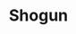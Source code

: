 ---
layout: place
title: "Shogun"
permalink: /maryland/frostburg/shogun.html
stateAbbr: MD
stateName: Maryland
cityName: Frostburg
place_id: ChIJ42tvO-6RyokRKZdYw-JcLjQ
photos:
  - name: >-
      places/ChIJ42tvO-6RyokRKZdYw-JcLjQ/photos/AeeoHcLAdUPgQ9mfq7MQLFRcnjP_pqesgxfJq7RDfeoXLvBpzePVWi0KiYVsy1nlhn-FysxzpcoBRA4WWn4bF6MAjZaAgjDUn7St0VrR7Spq5bn8milm2F_wdGQucexe2eIcsVPsHDoJrNr0hiCfcn7JCOPV-SpHZW6KlD5pk6DVac_-GlbnQr71JPUNyQcr9qZhQbjR9Jj0r2bNicxlo2fS0huw0dgCFQQCj_V8uyvRgAI4K9o23T3D0Gq3XbNaRa0xslGyOvNQc3JRBc9EOB8ASK4LwTP4URIIAFoSkuSpWt3OFJbyWC-Gct4HBA_VmNgVEibuKuMoj7eBgtFgJzeZmBYxwNl8JLZyLQeyBH5zypYCBy9j7DzzN8gKZzGnz_Qrp1SF3poIv7mXh58A1Okd_bDR3sR1Rq4ImUU6XvNUcbkGAw
    widthPx: 2015
    heightPx: 2261
    authorAttributions:
      - displayName: Allan “Keep Life Simple” Sensenich
        uri: https://maps.google.com/maps/contrib/111897328728228005296
        photoUri: >-
          https://lh3.googleusercontent.com/a-/ALV-UjWNaMdt_FV_DWeelnjt8f58kfyhNVbPWxd8wSWGBnelZZP932hVow=s100-p-k-no-mo
    flagContentUri: >-
      https://www.google.com/local/imagery/report/?cb_client=maps_api_places.places_api&image_key=!1e10!2sCIHM0ogKEICAgID6l6GZBQ&hl=en-US
    googleMapsUri: >-
      https://www.google.com/maps/place//data=!3m4!1e2!3m2!1sCIHM0ogKEICAgID6l6GZBQ!2e10!4m2!3m1!1s0x89ca91ee3b6f6be3:0x342e5ce2c3589729
  - name: >-
      places/ChIJ42tvO-6RyokRKZdYw-JcLjQ/photos/AeeoHcIfO_E8f6ia2VipJGOPVoNDPSDjIcw_DHqR_ViSU0N1vfgG8mtcDhFlTkuc1nGEGAFJkqEkpnyUzHu_OTPWlMr00NVcmLjgZV5shT3SV4VqNDz6pVKiKBrjtH34LufIhYP1_wSnF6qnC69twhnEjLDMdD0uex0VyuFybwL538Zdg5PHSs35N9N_FJ16inNgeCqYUuA8r2TAzLcJZP_Xg0Nkc0PRWLF-NYWZTW2EfgP7VnoCTrSL9_B5kkD7AJt0AF7cIdWRE1emv6yEx_38uk4vnGv_0HLu6rvRDmao576MBiG8YQ_ujKskkkgrkh-7K35JA5ktC1ksEd14nWj9L7bkrVl0U8e3iaQbgKC_smrVlWn1_IidhwjsdaSPe1ZKIAYoAPXGs1UHOZWgrxlVCJRWa8k1LLJQ-hbLsp1LcGHONQ
    widthPx: 3857
    heightPx: 2893
    authorAttributions:
      - displayName: Amy R
        uri: https://maps.google.com/maps/contrib/108020572772582790006
        photoUri: >-
          https://lh3.googleusercontent.com/a-/ALV-UjV1nsOG_ZVCcCPzClQpW0OUXpV80PaknjTSeWXmhGdAzFow7CeDTg=s100-p-k-no-mo
    flagContentUri: >-
      https://www.google.com/local/imagery/report/?cb_client=maps_api_places.places_api&image_key=!1e10!2sCIHM0ogKEICAgIC_96y-dw&hl=en-US
    googleMapsUri: >-
      https://www.google.com/maps/place//data=!3m4!1e2!3m2!1sCIHM0ogKEICAgIC_96y-dw!2e10!4m2!3m1!1s0x89ca91ee3b6f6be3:0x342e5ce2c3589729
  - name: >-
      places/ChIJ42tvO-6RyokRKZdYw-JcLjQ/photos/AeeoHcJU4CcfAX3MdGjLp69xSiVzUvcOUUC59Dspb0S_B8duw9D-mCwAphTAt4oXHiflzbRwRlrvDDoyHL_SfRSde1SIx3A3DHlNN4Mptcp6f_Vxiqgr5-MtCUfMPxJuNQXjJZxW0EAElDg1cqSTSFm6LTrclYzleZdOld2o-qwOFvuNIVHiE5McuuiTSeVrYBNBQ63uHMJOKkCEKVUbvnfopg3rJMfO6RFtKyU3KzIeWrH5AwvfsMEyO7p5MGk6YmgLXDRLCHvkRj8hgjnpqU23_GwC0dLBFKZyFodWu0IOWAIfec-qlYBV61yRH_cI5eO-50pN6Y6ub9GDsJxqW5sYyp2ZKhLqo4WbIx59bpfyIIFyKN2UIUFCbnlBRNQYHp5nNHsz7doF3ZIu9tTy1zmZQdvxPxC61pgr21YRcldM-qoCVKHL
    widthPx: 3000
    heightPx: 4000
    authorAttributions:
      - displayName: joel curtis
        uri: https://maps.google.com/maps/contrib/108644506792205764100
        photoUri: >-
          https://lh3.googleusercontent.com/a-/ALV-UjUTYKfKJNMO3kgHXooJ2uK6DrY2N3BvQ6JHxB1OrodG3tVfzFivLw=s100-p-k-no-mo
    flagContentUri: >-
      https://www.google.com/local/imagery/report/?cb_client=maps_api_places.places_api&image_key=!1e10!2sCIHM0ogKEICAgIDXlvrk2gE&hl=en-US
    googleMapsUri: >-
      https://www.google.com/maps/place//data=!3m4!1e2!3m2!1sCIHM0ogKEICAgIDXlvrk2gE!2e10!4m2!3m1!1s0x89ca91ee3b6f6be3:0x342e5ce2c3589729
  - name: >-
      places/ChIJ42tvO-6RyokRKZdYw-JcLjQ/photos/AeeoHcITj-U5hzxX0Spzp7PbDrmytobBeeI5XqbEfHQJ8iJJS6oZ0IRkR951-FT8raH353eLoopuxINEbEiJ9bUH5OJcDEJzcRC9HEY4_UQ3lW86_Lpcksq5Tj2o90wFdi38T_fFjLGJAnddBqgE5XxynraWhRh4lP4XI1dJRLc007cKIzgDW7kaRFilkxjW6WYMtgbLgLBuPMQ2ma5cfOXBqDddGYWiXXllUJkul1NTUnSurU0QU_p7IO8rJ4_ejE5D0tiuO7KR969dL6_zcgEZ2FDGDy0LwtwpdbtMvvRWmcplLItzO7IXByPecnTKciX6bLIeBk-vg5FzeNFfJYFqKEgp6gQXBcbz3RcxzkumDj1LhVdGKwo9X5PCydpyrX1bUtQqxeoEZFxgbcIkChhxJLr2t7L4zJJkhuyzo55VeZUunw
    widthPx: 3462
    heightPx: 2349
    authorAttributions:
      - displayName: Allan “Keep Life Simple” Sensenich
        uri: https://maps.google.com/maps/contrib/111897328728228005296
        photoUri: >-
          https://lh3.googleusercontent.com/a-/ALV-UjWNaMdt_FV_DWeelnjt8f58kfyhNVbPWxd8wSWGBnelZZP932hVow=s100-p-k-no-mo
    flagContentUri: >-
      https://www.google.com/local/imagery/report/?cb_client=maps_api_places.places_api&image_key=!1e10!2sCIHM0ogKEICAgID6l6GpYA&hl=en-US
    googleMapsUri: >-
      https://www.google.com/maps/place//data=!3m4!1e2!3m2!1sCIHM0ogKEICAgID6l6GpYA!2e10!4m2!3m1!1s0x89ca91ee3b6f6be3:0x342e5ce2c3589729
  - name: >-
      places/ChIJ42tvO-6RyokRKZdYw-JcLjQ/photos/AeeoHcKTvQl3HQFz_sz-AYoB7S-VEv_r_tjCl7s4iUsbFKGCCnPGogwPhtf7uYRdW3uKqkvGzUYddcisvmcE9VAhhuETJ2zzd5Qit5B3a5JY02WYgdElUxl8Ku-Z874tA_mZmGdSPU5YLnGeYK1pcW7ZxKDsQAD_YyfcZFvCljNM51JjWUTOdeLRook285Gqyv6s6HgrDaAeOqFK5g8SbRlkSQhAWo0epHXSO7gcU-V9yQvVvh18pePTxy7GL9QTn6sj1L2POva369jYoGzNTr4ylREg2xGg0GxbGmkUlMiKh4PztyH697eUPDyhVct7hx8_3LuhBpiB25PW8ytzreQQ5CKKAWuiG6YyVb4QgGf-ygIKaN5Wbj-2Q45GRIOrhB4xCPP-gXl8uCO7cKpI15AErW3nfW18jDVE_XxS-6kxEyICQA
    widthPx: 3120
    heightPx: 4160
    authorAttributions:
      - displayName: Amy Anderson
        uri: https://maps.google.com/maps/contrib/106542425282155797912
        photoUri: >-
          https://lh3.googleusercontent.com/a-/ALV-UjUlmNTlgCSC6G0xNcpe2MLUv4HtlZN-yWkN1Wp_7FXCslpNuuD2fw=s100-p-k-no-mo
    flagContentUri: >-
      https://www.google.com/local/imagery/report/?cb_client=maps_api_places.places_api&image_key=!1e10!2sCIHM0ogKEICAgICsr4q9Bg&hl=en-US
    googleMapsUri: >-
      https://www.google.com/maps/place//data=!3m4!1e2!3m2!1sCIHM0ogKEICAgICsr4q9Bg!2e10!4m2!3m1!1s0x89ca91ee3b6f6be3:0x342e5ce2c3589729
  - name: >-
      places/ChIJ42tvO-6RyokRKZdYw-JcLjQ/photos/AeeoHcK-M85RzX0xugmtr-tuqPCR6tqbGS7-6rk6M6AkCdl0DqehrMVOekmVfrJbfd5sFufQFOJdNQCyBSTk7oJ3bbzTOKdopAn7nbndl7I6eova_g-UwXDsKL85ELnVAUlUMI5jl8mwW6DYjRO9GX6uyFEhkaGRnh2dzYGYpbKlsPMYPts6axehCrYQntVfcYW7Q9x7dxBo5pDyyyybAmZz3MgVHAnRgp9zgGSQM9YjB__8Qf7Pfgv6vphXWWoZiqL43xKfGP0pJ7FykfU5WmE1UM1WXixUd51c9_XGdDKfuP3L2Tk2Dz8S5DJTHE9NFLmhC9sBWi3EM8c0JzG43UAvfLsZ7t0_T1RaUG6GYErhLlJGu3DQTim7Xk9F_AqomZg0FSM-lauCOVx1QCEqtu_hfwI9h03Xh2okMnuNef9rPrhZBg
    widthPx: 2448
    heightPx: 3264
    authorAttributions:
      - displayName: Shayla
        uri: https://maps.google.com/maps/contrib/117827410352428126579
        photoUri: >-
          https://lh3.googleusercontent.com/a-/ALV-UjV9Tq9Sn9_Vz7EccSjZsgSSYoAS2ma_xeAazsIUnNHOXgYFH9NtIQ=s100-p-k-no-mo
    flagContentUri: >-
      https://www.google.com/local/imagery/report/?cb_client=maps_api_places.places_api&image_key=!1e10!2sCIHM0ogKEICAgIDsqtnLFQ&hl=en-US
    googleMapsUri: >-
      https://www.google.com/maps/place//data=!3m4!1e2!3m2!1sCIHM0ogKEICAgIDsqtnLFQ!2e10!4m2!3m1!1s0x89ca91ee3b6f6be3:0x342e5ce2c3589729
  - name: >-
      places/ChIJ42tvO-6RyokRKZdYw-JcLjQ/photos/AeeoHcJMq6Sro_ygpFloXiWST12eSJD8PvXLdqSiOensydwh_3Ma-uylgLt-ygJg_D90lMsxFvYp6OD7_UWCeMviJjLfvwGD_IFLNCtC8uFaTDNxPK490MHFoEf4k2dwh4bjrLQpmB6Ht_5C4dxkEmwUJY3FDtxGXxoNuVBzWrLlSmsId8iFq4rrtMwe4hPH0bhhv7hQephZdMna_mcTgt4EtrNuiTqWTo55tLgWrcz6_jnz-mQt46WyN2VimAHJHdLEflTUTDuFs7GMMpUE4KdOiww35y-rihWbcqGOSNdj1kzNyp6-NMWBlDGr7syH8q6vS_sYHrNKeJUQjYmyWScR2sYb0GCQK0kzzZPkvbjbUDwLa_j3m3iKiBju9XRRHty2tSRnVu4nWqlpkPPMiT9ybKd-6qrILxokYEHKZjn7TXVO70pZ
    widthPx: 4032
    heightPx: 3024
    authorAttributions:
      - displayName: Ann Edwards
        uri: https://maps.google.com/maps/contrib/111360705036938230458
        photoUri: >-
          https://lh3.googleusercontent.com/a-/ALV-UjU3VhgXbDUv6eiBxnVaKDldqYC98V1PIQO-UjKj0W9pnwPXu6BX=s100-p-k-no-mo
    flagContentUri: >-
      https://www.google.com/local/imagery/report/?cb_client=maps_api_places.places_api&image_key=!1e10!2sCIHM0ogKEICAgICrjNe99gE&hl=en-US
    googleMapsUri: >-
      https://www.google.com/maps/place//data=!3m4!1e2!3m2!1sCIHM0ogKEICAgICrjNe99gE!2e10!4m2!3m1!1s0x89ca91ee3b6f6be3:0x342e5ce2c3589729
  - name: >-
      places/ChIJ42tvO-6RyokRKZdYw-JcLjQ/photos/AeeoHcJWHDM1zeA4xl5xB1PWFu-COOYAWJDGe2ejpsD5mtSwx8OUa3_UxjQzFpFfBl8A8cVxzO93diA9Lv0IVhLwxLIdwQRxx9X6E1CjOhlSvJEnR34XPatf4mANsqiISaRI9nSEsCx44t36QmbKLdqKH0b5o9XjUqOMkapNudx_kSgTn8GOhy_sEGW9J6CeekonzkWUuJx4Xyv_ENgnaRYUwekbeq-tUibVAP8wVPlyNmSp-9b5THSzSCeZVW98VA94R4kSkgPZRsQuLwIkd3Z9-dpF1jiK2iKxasJejGdgPfei3JCRnQ03unZDbbslvXVg657NgRk4TFDnLvyynVqinMGpsEJmZNK4AW3dbUF1m5aKvIUFLAMdhlcF_Y_iRTijwlJX0CIud6ISGcnM4Qo9CHLP1fIh5SSKh1oXtqXMCfvPYS4D
    widthPx: 1108
    heightPx: 1478
    authorAttributions:
      - displayName: Yuli Oni
        uri: https://maps.google.com/maps/contrib/113250278622665374337
        photoUri: >-
          https://lh3.googleusercontent.com/a-/ALV-UjU6fltpHKjNqP6PaX0BjBSa0J2qz15KckcVB73UCKA9RxnExJ4G=s100-p-k-no-mo
    flagContentUri: >-
      https://www.google.com/local/imagery/report/?cb_client=maps_api_places.places_api&image_key=!1e10!2sCIHM0ogKEICAgICcpqrrpwE&hl=en-US
    googleMapsUri: >-
      https://www.google.com/maps/place//data=!3m4!1e2!3m2!1sCIHM0ogKEICAgICcpqrrpwE!2e10!4m2!3m1!1s0x89ca91ee3b6f6be3:0x342e5ce2c3589729
  - name: >-
      places/ChIJ42tvO-6RyokRKZdYw-JcLjQ/photos/AeeoHcIDEirojT7PYRaWeojubQbJIC45Z69Saqsj6sBTmCxCtDRRcvuse_-P757q1sXglIk5HDMpJLm6A2zgTjIUuYhQGNp7PmU5T3KAEMtdH5jIOG42PVkBieCCAiZ3r7ifNtmJoC1sWkmvo8GhXigcskNSsKEglYaZPKs1nW0_vaVd3aBOUw2TO441_g1GH5QPEVwlnWBV8NX8OVYnMXffKRCWQFBnAiwdA1zitH_nZIjpTtHmaumtj6MVQBvs_DyU7X8PJNs1qKk_B6R0yoAvLZs7w2cTNLkCXAxhUcp54vlHK7bAptfmSFfEXsnDZLUEZBZ-Oh-KFfTNFRl3_dOyMKdW4qYjpgsB4ewQMVYZajmNSowb0S7an3tkra0IR00JCl-CHTB6LgYrIEHEIlFXOVQO4SKokxeVtFWGHPuG_Ran9A
    widthPx: 1080
    heightPx: 1920
    authorAttributions:
      - displayName: tambie (yammy)
        uri: https://maps.google.com/maps/contrib/104016179252987609528
        photoUri: >-
          https://lh3.googleusercontent.com/a-/ALV-UjWmE1lD0Df_FkFVARPb4zCTqiEzyYmBMIZthf3Ny9m4Nse1_6A=s100-p-k-no-mo
    flagContentUri: >-
      https://www.google.com/local/imagery/report/?cb_client=maps_api_places.places_api&image_key=!1e10!2sCIHM0ogKEICAgICMmqX_DA&hl=en-US
    googleMapsUri: >-
      https://www.google.com/maps/place//data=!3m4!1e2!3m2!1sCIHM0ogKEICAgICMmqX_DA!2e10!4m2!3m1!1s0x89ca91ee3b6f6be3:0x342e5ce2c3589729
  - name: >-
      places/ChIJ42tvO-6RyokRKZdYw-JcLjQ/photos/AeeoHcLpR3C2XC9cAUxYFwWI-x2ObwItzkWQEKNnrIjyqd9SfyB6IL5kfLpx06QJWIL8S88dDzj2AesR9Dt0H7D_6od0d1Y4SriKVTg4RDLblqFtqPz2xGlmrCIDoG99RPeDqajMGKWLMkXsnK71cfHLjI-_WEyIVlnBO-lw4WvidDLqcqIqfKqQ8SqHeBJJzVGh62cf7VFY8ZaTB1pkv2QZph8m6GHiOJblW3dbJHrojJDMrHygczz6nq5DoFHpQEG6pacsSwKgRDrWN7JQ77000vulgc583ujDN5XrBlTLKQmLMRJ40csPxbZWLX7oEJbAZ-D4Wt5Uo3AlrVHiaenO2Ks7GuVRD9R69fBizdfChhVi59MmshNxL1BUXsFu6XIrca2js2duixk81e4DI-6AJ45_Brqk90dsfw4nC1rS3MEC0MyW
    widthPx: 1440
    heightPx: 1080
    authorAttributions:
      - displayName: xiaoying Xie
        uri: https://maps.google.com/maps/contrib/110355781158534307613
        photoUri: >-
          https://lh3.googleusercontent.com/a/ACg8ocJdn0BQMJsyn0sPKtaeN9wmmSKrrqSzyWDwRnt3odq7arSdPw=s100-p-k-no-mo
    flagContentUri: >-
      https://www.google.com/local/imagery/report/?cb_client=maps_api_places.places_api&image_key=!1e10!2sCIHM0ogKEICAgICMtM6i8AE&hl=en-US
    googleMapsUri: >-
      https://www.google.com/maps/place//data=!3m4!1e2!3m2!1sCIHM0ogKEICAgICMtM6i8AE!2e10!4m2!3m1!1s0x89ca91ee3b6f6be3:0x342e5ce2c3589729
address: 104 E Main St, Frostburg, MD 21532, USA
street: 104 E Main St
city: Frostburg
state: MD
zip: '21532'
country: USA
neighborhood: null
latitude: '39.656188'
longitude: '-78.925647'
accessibility_options:
  wheelchairAccessibleParking: true
  wheelchairAccessibleEntrance: true
  wheelchairAccessibleRestroom: true
  wheelchairAccessibleSeating: true
business_status: OPERATIONAL
name: Shogun
google_maps_links:
  directionsUri: >-
    https://www.google.com/maps/dir//''/data=!4m7!4m6!1m1!4e2!1m2!1m1!1s0x89ca91ee3b6f6be3:0x342e5ce2c3589729!3e0
  placeUri: https://maps.google.com/?cid=3760044867910670121
  writeAReviewUri: >-
    https://www.google.com/maps/place//data=!4m3!3m2!1s0x89ca91ee3b6f6be3:0x342e5ce2c3589729!12e1
  reviewsUri: >-
    https://www.google.com/maps/place//data=!4m4!3m3!1s0x89ca91ee3b6f6be3:0x342e5ce2c3589729!9m1!1b1
  photosUri: >-
    https://www.google.com/maps/place//data=!4m3!3m2!1s0x89ca91ee3b6f6be3:0x342e5ce2c3589729!10e5
primary_type: Restaurant
opening_hours:
  regular: null
  current: null
secondary_opening_hours:
  regular:
    weekdayDescriptions: null
    type: null
  current:
    weekdayDescriptions: null
    type: null
phone: null
price_level: null
price_range: null
rating: null
rating_count: 0
website: null
description: null
reviews: null
parking_options: null
payment_options: null
allow_dogs: null
curbside_pickup: null
delivery: null
dine_in: null
good_for_children: null
good_for_groups: null
good_for_sports: null
live_music: null
menu_for_children: null
outdoor_seating: null
reservable: null
restroom: null
serves_beer: null
serves_breakfast: null
serves_brunch: null
serves_cocktails: null
serves_coffee: null
serves_dinner: null
serves_dessert: null
serves_lunch: null
serves_vegetarian_food: null
serves_wine: null
takeout: null
slug: Shogun

---